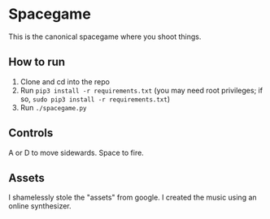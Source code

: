 # Spacegame

This is the canonical spacegame where you shoot things.

## How to run

1. Clone and cd into the repo
2. Run `pip3 install -r requirements.txt` (you may need root privileges; if so, `sudo pip3 install -r requirements.txt`)
3. Run `./spacegame.py`

## Controls

A or D to move sidewards. Space to fire.

## Assets

I shamelessly stole the "assets" from google. I created the music using an online synthesizer. 
